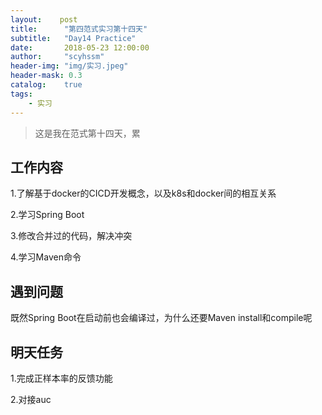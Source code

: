 ```yaml
---
layout:    post
title:      "第四范式实习第十四天"
subtitle:   "Day14 Practice"
date:       2018-05-23 12:00:00
author:     "scyhssm"
header-img: "img/实习.jpeg"
header-mask: 0.3
catalog:    true
tags:
    - 实习
---
```


>这是我在范式第十四天，累

## 工作内容
1.了解基于docker的CICD开发概念，以及k8s和docker间的相互关系

2.学习Spring Boot

3.修改合并过的代码，解决冲突

4.学习Maven命令

## 遇到问题
既然Spring Boot在启动前也会编译过，为什么还要Maven install和compile呢

## 明天任务
1.完成正样本率的反馈功能

2.对接auc

